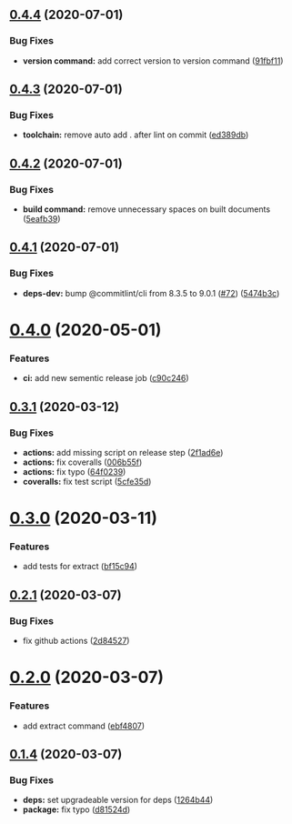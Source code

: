 ## [0.4.4](https://github.com/HospitalRun/cli/compare/v0.4.3...v0.4.4) (2020-07-01)


### Bug Fixes

* **version command:** add correct version to version command ([91fbf11](https://github.com/HospitalRun/cli/commit/91fbf1154453010aa537240fe2a77ad9cb29146e))

## [0.4.3](https://github.com/HospitalRun/cli/compare/v0.4.2...v0.4.3) (2020-07-01)


### Bug Fixes

* **toolchain:** remove auto add . after lint on commit ([ed389db](https://github.com/HospitalRun/cli/commit/ed389db03e4a94724cd0a7be5123845136d06198))

## [0.4.2](https://github.com/HospitalRun/cli/compare/v0.4.1...v0.4.2) (2020-07-01)


### Bug Fixes

* **build command:** remove unnecessary spaces on built documents ([5eafb39](https://github.com/HospitalRun/cli/commit/5eafb3918ffa8938d9025e41439d8af28acc30b9))

## [0.4.1](https://github.com/HospitalRun/cli/compare/v0.4.0...v0.4.1) (2020-07-01)


### Bug Fixes

* **deps-dev:** bump @commitlint/cli from 8.3.5 to 9.0.1 ([#72](https://github.com/HospitalRun/cli/issues/72)) ([5474b3c](https://github.com/HospitalRun/cli/commit/5474b3cd48d84c6a9abd065a5203686bef7acb3c))

# [0.4.0](https://github.com/HospitalRun/cli/compare/v0.3.1...v0.4.0) (2020-05-01)


### Features

* **ci:** add new sementic release job ([c90c246](https://github.com/HospitalRun/cli/commit/c90c246e7abf609568f24b9f7d5a1e939dd51867))

## [0.3.1](https://github.com/HospitalRun/cli/compare/v0.3.0...v0.3.1) (2020-03-12)


### Bug Fixes

* **actions:** add missing script on release step ([2f1ad6e](https://github.com/HospitalRun/cli/commit/2f1ad6eae0223f450794876e971e29210cad71cd))
* **actions:** fix coveralls ([006b55f](https://github.com/HospitalRun/cli/commit/006b55fc37655fe8e428cfb1bd9f1b9efaab6f6a))
* **actions:** fix typo ([64f0239](https://github.com/HospitalRun/cli/commit/64f0239c34922cea5170980a8abc6a08a6b27d56))
* **coveralls:** fix test script ([5cfe35d](https://github.com/HospitalRun/cli/commit/5cfe35da0696257cf71841960f68269364c3beea))

# [0.3.0](https://github.com/HospitalRun/cli/compare/v0.2.1...v0.3.0) (2020-03-11)


### Features

* add tests for extract ([bf15c94](https://github.com/HospitalRun/cli/commit/bf15c9426bef135fa0bd9afcc077baea0bacde8d))

## [0.2.1](https://github.com/HospitalRun/cli/compare/v0.2.0...v0.2.1) (2020-03-07)


### Bug Fixes

* fix github actions ([2d84527](https://github.com/HospitalRun/cli/commit/2d845278f7b7b3d09191a67093e6d646ebc39411))

# [0.2.0](https://github.com/HospitalRun/cli/compare/v0.1.4...v0.2.0) (2020-03-07)


### Features

* add extract command ([ebf4807](https://github.com/HospitalRun/cli/commit/ebf480731bbfaf330a809cc20e518dec19fae079))

## [0.1.4](https://github.com/HospitalRun/cli/compare/v0.1.3...v0.1.4) (2020-03-07)


### Bug Fixes

* **deps:** set upgradeable version for deps ([1264b44](https://github.com/HospitalRun/cli/commit/1264b44cd1cfdbb21658ea755af5801ca095c099))
* **package:** fix typo ([d81524d](https://github.com/HospitalRun/cli/commit/d81524d4d2e618e7a76ed704c7b363dd048b485b))
